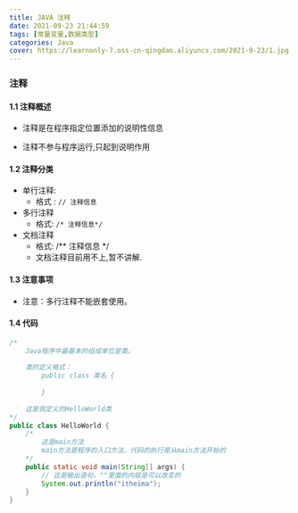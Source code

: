 ```yaml
---
title: JAVA 注释
date: 2021-09-23 21:44:59
tags: [常量变量,数据类型]
categories: Java
cover: https://learnonly-7.oss-cn-qingdao.aliyuncs.com/2021-9-23/1.jpg
---
```


### 注释

#### 1.1 注释概述

- 注释是在程序指定位置添加的说明性信息

- 注释不参与程序运行,只起到说明作用

#### 1.2 注释分类

- 单行注释:
  - 格式 :  `// 注释信息`
- 多行注释
  - 格式: `/* 注释信息*/`
- 文档注释
  - 格式: /** 注释信息 */
  - 文档注释目前用不上,暂不讲解.

#### 1.3 注意事项

- 注意：多行注释不能嵌套使用。

#### 1.4 代码

```java
/*
	Java程序中最基本的组成单位是类。
	
	类的定义格式：
		public class 类名 {
			
		}
		
	这是我定义的HelloWorld类
*/
public class HelloWorld {
	/*
		这是main方法
		main方法是程序的入口方法，代码的执行是从main方法开始的
	*/
	public static void main(String[] args) {
		// 这是输出语句，""里面的内容是可以改变的
		System.out.println("itheima");
	}
}
```

